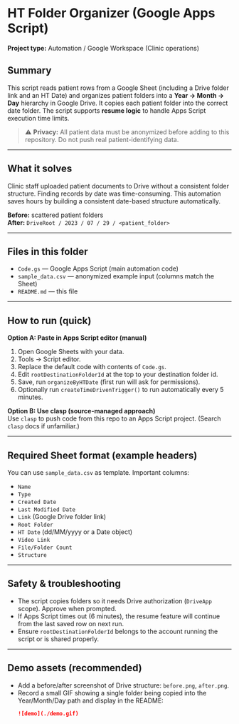 # HT Folder Organizer (Google Apps Script)

**Project type:** Automation / Google Workspace (Clinic operations)

## Summary
This script reads patient rows from a Google Sheet (including a Drive folder link and an HT Date) and organizes patient folders into a **Year → Month → Day** hierarchy in Google Drive. It copies each patient folder into the correct date folder. The script supports **resume logic** to handle Apps Script execution time limits.

> ⚠️ **Privacy:** All patient data must be anonymized before adding to this repository. Do not push real patient-identifying data.

---

## What it solves
Clinic staff uploaded patient documents to Drive without a consistent folder structure. Finding records by date was time-consuming. This automation saves hours by building a consistent date-based structure automatically.

**Before:** scattered patient folders  
**After:** `DriveRoot / 2023 / 07 / 29 / <patient_folder>`

---

## Files in this folder
- `Code.gs` — Google Apps Script (main automation code)
- `sample_data.csv` — anonymized example input (columns match the Sheet)
- `README.md` — this file

---

## How to run (quick)
**Option A: Paste in Apps Script editor (manual)**
1. Open Google Sheets with your data.
2. Tools → Script editor.
3. Replace the default code with contents of `Code.gs`.
4. Edit `rootDestinationFolderId` at the top to your destination folder id.
5. Save, run `organizeByHTDate` (first run will ask for permissions).
6. Optionally run `createTimeDrivenTrigger()` to run automatically every 5 minutes.

**Option B: Use clasp (source-managed approach)**  
Use `clasp` to push code from this repo to an Apps Script project. (Search `clasp` docs if unfamiliar.)

---

## Required Sheet format (example headers)
You can use `sample_data.csv` as template. Important columns:
- `Name`
- `Type`
- `Created Date`
- `Last Modified Date`
- `Link` (Google Drive folder link)
- `Root Folder`
- `HT Date` (dd/MM/yyyy or a Date object)
- `Video Link`
- `File/Folder Count`
- `Structure`

---

## Safety & troubleshooting
- The script copies folders so it needs Drive authorization (`DriveApp` scope). Approve when prompted.
- If Apps Script times out (6 minutes), the resume feature will continue from the last saved row on next run.
- Ensure `rootDestinationFolderId` belongs to the account running the script or is shared properly.

---

## Demo assets (recommended)
- Add a before/after screenshot of Drive structure: `before.png`, `after.png`.
- Record a small GIF showing a single folder being copied into the Year/Month/Day path and display in the README:
  ```markdown
  ![demo](./demo.gif)

